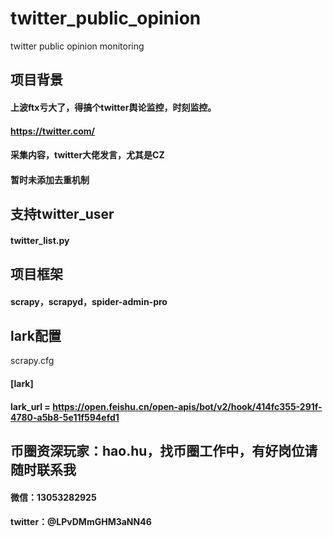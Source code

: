 # twitter_public_opinion
twitter public opinion monitoring


## 项目背景
#### 上波ftx亏大了，得搞个twitter舆论监控，时刻监控。
#### https://twitter.com/
#### 采集内容，twitter大佬发言，尤其是CZ
#### 暂时未添加去重机制


## 支持twitter_user
#### twitter_list.py


## 项目框架
#### scrapy，scrapyd，spider-admin-pro


## lark配置
scrapy.cfg
#### [lark]
#### lark_url = https://open.feishu.cn/open-apis/bot/v2/hook/414fc355-291f-4780-a5b8-5e11f594efd1

## 币圈资深玩家：hao.hu，找币圈工作中，有好岗位请随时联系我
#### 微信：13053282925
#### twitter：@LPvDMmGHM3aNN46
